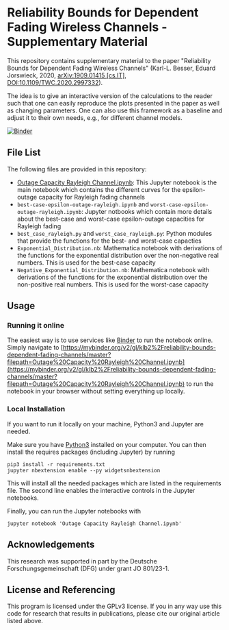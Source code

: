 # Reliability Bounds for Dependent Fading Wireless Channels - Supplementary Material

This repository contains supplementary material to the paper "Reliability
Bounds for Dependent Fading Wireless Channels" (Karl-L. Besser, Eduard
Jorswieck, 2020,
[arXiv:1909.01415 [cs.IT]](https://arxiv.org/abs/1909.01415),
[DOI:10.1109/TWC.2020.2997332](https://doi.org/10.1109/TWC.2020.2997332)).

The idea is to give an interactive version of the calculations to the reader
such that one can easily reproduce the plots presented in the paper as well as
changing parameters. One can also use this framework as a baseline and adjust
it to their own needs, e.g., for different channel models.

[![Binder](https://mybinder.org/badge_logo.svg)](https://mybinder.org/v2/gl/klb2%2Freliability-bounds-dependent-fading-channels/master?filepath=Outage%20Capacity%20Rayleigh%20Channel.ipynb)

## File List
The following files are provided in this repository:

* [Outage Capacity Rayleigh
  Channel.ipynb](https://mybinder.org/v2/gl/klb2%2Freliability-bounds-dependent-fading-channels/master?filepath=Outage%20Capacity%20Rayleigh%20Channel.ipynb):
  This Jupyter notebook is the main notebook which contains the different
  curves for the epsilon-outage capacity for Rayleigh fading channels
* `best-case-epsilon-outage-rayleigh.ipynb` and
  `worst-case-epsilon-outage-rayleigh.ipynb`: Jupyter notbooks which contain
  more details about the best-case and worst-case epsilon-outage capacities for
  Rayleigh fading
* `best_case_rayleigh.py` and `worst_case_rayleigh.py`: Python modules that
  provide the functions for the best- and worst-case capacties
* `Exponential_Distribution.nb`: Mathematica notebook with derivations of the
  functions for the exponential distribution over the non-negative real
  numbers. This is used for the best-case capacity
* `Negative_Exponential_Distribution.nb`: Mathematica notebook with derivations
  of the functions for the exponential distribution over the non-positive real
  numbers. This is used for the worst-case capacity


## Usage
### Running it online
The easiest way is to use services like [Binder](https://mybinder.org/) to run
the notebook online. Simply navigate to
[https://mybinder.org/v2/gl/klb2%2Freliability-bounds-dependent-fading-channels/master?filepath=Outage%20Capacity%20Rayleigh%20Channel.ipynb](https://mybinder.org/v2/gl/klb2%2Freliability-bounds-dependent-fading-channels/master?filepath=Outage%20Capacity%20Rayleigh%20Channel.ipynb)
to run the notebook in your browser without setting everything up locally.

### Local Installation
If you want to run it locally on your machine, Python3 and Jupyter are needed.

Make sure you have [Python3](https://www.python.org/downloads/) installed on
your computer.
You can then install the requires packages (including Jupyter) by running
```
pip3 install -r requirements.txt
jupyter nbextension enable --py widgetsnbextension
```
This will install all the needed packages which are listed in the requirements 
file. The second line enables the interactive controls in the Jupyter
notebooks.

Finally, you can run the Jupyter notebooks with
```
jupyter notebook 'Outage Capacity Rayleigh Channel.ipynb'
```



## Acknowledgements
This research was supported in part by the Deutsche Forschungsgemeinschaft
(DFG) under grant JO 801/23-1.


## License and Referencing
This program is licensed under the GPLv3 license. If you in any way use this
code for research that results in publications, please cite our original
article listed above.

